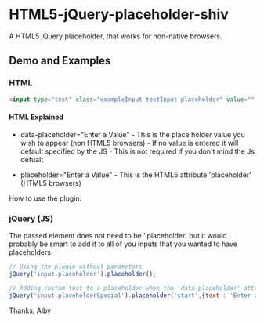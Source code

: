 HTML5-jQuery-placeholder-shiv
=============================

A HTML5 jQuery placeholder, that works for non-native browsers.

## Demo and Examples

### HTML

```html
<input type="text" class="exampleInput textInput placeholder" value="" data-placeholder="Enter a Value" placeholder="Enter a Value" name="exampleInput">
```

#### HTML Explained

 * data-placeholder="Enter a Value" - This is the place holder value you wish to appear (non HTML5 browsers)
                                    - If no value is entered it will default specified by the JS
                                    - This is not required if you don't mind the Js defualt
 
 * placeholder="Enter a Value"      - This is the HTML5 attribute 'placeholder' (HTML5 browsers)


How to use the plugin:

### jQuery (JS)

The passed element does not need to be '.placeholder' but it would probably be smart to add it to all of you inputs that you wanted to have placeholders

```js
// Using the plugin without parameters
jQuery('input.placeholder').placeholder();

// Adding custom text to a placeholder when the 'data-placeholder' attribute is not present
jQuery('input.placeholderSpecial').placeholder('start',{text : 'Enter a Special Value...'});
```

Thanks,
Alby